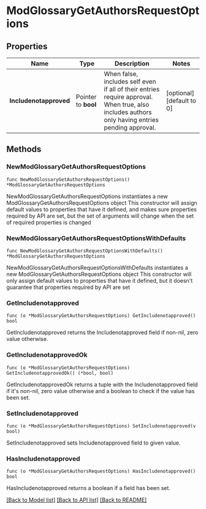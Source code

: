 # ModGlossaryGetAuthorsRequestOptions

## Properties

Name | Type | Description | Notes
------------ | ------------- | ------------- | -------------
**Includenotapproved** | Pointer to **bool** | When false, includes self even if all of their entries require approval. When true, also includes authors only having entries pending approval. | [optional] [default to 0]

## Methods

### NewModGlossaryGetAuthorsRequestOptions

`func NewModGlossaryGetAuthorsRequestOptions() *ModGlossaryGetAuthorsRequestOptions`

NewModGlossaryGetAuthorsRequestOptions instantiates a new ModGlossaryGetAuthorsRequestOptions object
This constructor will assign default values to properties that have it defined,
and makes sure properties required by API are set, but the set of arguments
will change when the set of required properties is changed

### NewModGlossaryGetAuthorsRequestOptionsWithDefaults

`func NewModGlossaryGetAuthorsRequestOptionsWithDefaults() *ModGlossaryGetAuthorsRequestOptions`

NewModGlossaryGetAuthorsRequestOptionsWithDefaults instantiates a new ModGlossaryGetAuthorsRequestOptions object
This constructor will only assign default values to properties that have it defined,
but it doesn't guarantee that properties required by API are set

### GetIncludenotapproved

`func (o *ModGlossaryGetAuthorsRequestOptions) GetIncludenotapproved() bool`

GetIncludenotapproved returns the Includenotapproved field if non-nil, zero value otherwise.

### GetIncludenotapprovedOk

`func (o *ModGlossaryGetAuthorsRequestOptions) GetIncludenotapprovedOk() (*bool, bool)`

GetIncludenotapprovedOk returns a tuple with the Includenotapproved field if it's non-nil, zero value otherwise
and a boolean to check if the value has been set.

### SetIncludenotapproved

`func (o *ModGlossaryGetAuthorsRequestOptions) SetIncludenotapproved(v bool)`

SetIncludenotapproved sets Includenotapproved field to given value.

### HasIncludenotapproved

`func (o *ModGlossaryGetAuthorsRequestOptions) HasIncludenotapproved() bool`

HasIncludenotapproved returns a boolean if a field has been set.


[[Back to Model list]](../README.md#documentation-for-models) [[Back to API list]](../README.md#documentation-for-api-endpoints) [[Back to README]](../README.md)


